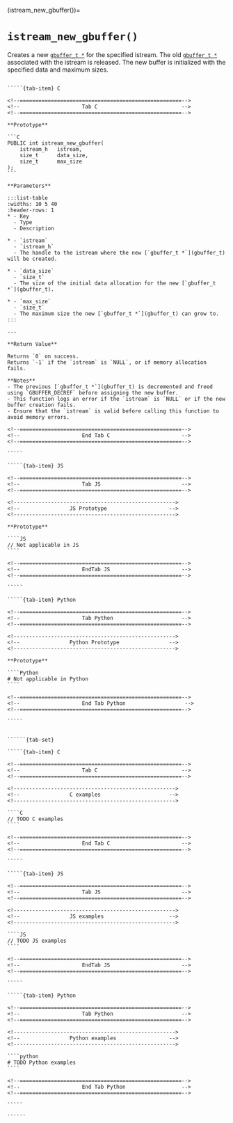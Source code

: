 <!-- ============================================================== -->
(istream_new_gbuffer())=
# `istream_new_gbuffer()`
<!-- ============================================================== -->

Creates a new [`gbuffer_t *`](gbuffer_t) for the specified istream. The old [`gbuffer_t *`](gbuffer_t) associated with the istream is released. The new buffer is initialized with the specified data and maximum sizes.

<!------------------------------------------------------------>
<!--                    Prototypes                          -->
<!------------------------------------------------------------>

``````{tab-set}

`````{tab-item} C

<!--====================================================-->
<!--                    Tab C                           -->
<!--====================================================-->

**Prototype**

```C
PUBLIC int istream_new_gbuffer(
    istream_h   istream,
    size_t      data_size,
    size_t      max_size
);
```

**Parameters**

:::list-table
:widths: 10 5 40
:header-rows: 1
* - Key
  - Type
  - Description

* - `istream`
  - `istream_h`
  - The handle to the istream where the new [`gbuffer_t *`](gbuffer_t) will be created.

* - `data_size`
  - `size_t`
  - The size of the initial data allocation for the new [`gbuffer_t *`](gbuffer_t).

* - `max_size`
  - `size_t`
  - The maximum size the new [`gbuffer_t *`](gbuffer_t) can grow to.
:::

---

**Return Value**

Returns `0` on success.
Returns `-1` if the `istream` is `NULL`, or if memory allocation fails.

**Notes**
- The previous [`gbuffer_t *`](gbuffer_t) is decremented and freed using `GBUFFER_DECREF` before assigning the new buffer.
- This function logs an error if the `istream` is `NULL` or if the new buffer creation fails.
- Ensure that the `istream` is valid before calling this function to avoid memory errors.

<!--====================================================-->
<!--                    End Tab C                       -->
<!--====================================================-->

`````

`````{tab-item} JS

<!--====================================================-->
<!--                    Tab JS                          -->
<!--====================================================-->

<!---------------------------------------------------->
<!--                JS Prototype                    -->
<!---------------------------------------------------->

**Prototype**

````JS
// Not applicable in JS
````

<!--====================================================-->
<!--                    EndTab JS                       -->
<!--====================================================-->

`````

`````{tab-item} Python

<!--====================================================-->
<!--                    Tab Python                      -->
<!--====================================================-->

<!---------------------------------------------------->
<!--                Python Prototype                -->
<!---------------------------------------------------->

**Prototype**

````Python
# Not applicable in Python
````

<!--====================================================-->
<!--                    End Tab Python                   -->
<!--====================================================-->

`````

``````

<!------------------------------------------------------------>
<!--                    Examples                            -->
<!------------------------------------------------------------>

```````{dropdown} Examples

``````{tab-set}

`````{tab-item} C

<!--====================================================-->
<!--                    Tab C                           -->
<!--====================================================-->

<!---------------------------------------------------->
<!--                C examples                      -->
<!---------------------------------------------------->

````C
// TODO C examples
````

<!--====================================================-->
<!--                    End Tab C                       -->
<!--====================================================-->

`````

`````{tab-item} JS

<!--====================================================-->
<!--                    Tab JS                          -->
<!--====================================================-->

<!---------------------------------------------------->
<!--                JS examples                     -->
<!---------------------------------------------------->

````JS
// TODO JS examples
````

<!--====================================================-->
<!--                    EndTab JS                       -->
<!--====================================================-->

`````

`````{tab-item} Python

<!--====================================================-->
<!--                    Tab Python                      -->
<!--====================================================-->

<!---------------------------------------------------->
<!--                Python examples                 -->
<!---------------------------------------------------->

````python
# TODO Python examples
````

<!--====================================================-->
<!--                    End Tab Python                  -->
<!--====================================================-->

`````

``````

```````
